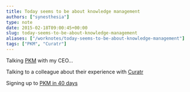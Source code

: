 ```yaml
---
title: Today seems to be about knowledge management
authors: ["synesthesia"]
type: note
date: 2015-02-18T09:00:45+00:00
slug: today-seems-to-be-about-knowledge-management 
aliases: ["/worknotes/today-seems-to-be-about-knowledge-management"]
tags: ["PKM", "Curatr"]
---
```

Talking [PKM][1] with my CEO&#8230; 

Talking to a colleague about their experience with [Curatr][2]

Signing up to [PKM in 40 days][3]

 [1]: https://jarche.com/category/pkm/
 [2]: https://www.curatr3.com/
 [3]: https://jarche.com/pkm-in-40-days/
